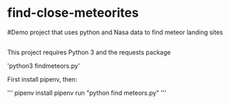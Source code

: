 # find-close-meteorites
#Demo project that uses python and Nasa data to find meteor landing sites 


## 

This project requires Python 3 and the requests package

'python3 findmeteors.py'

First install pipenv, then:

'''
pipenv install 
pipenv run "python find meteors.py"
'''

